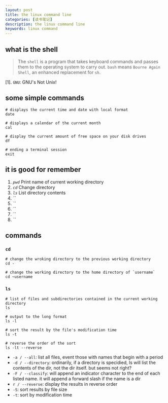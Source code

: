 ```yaml
---
layout: post
title: the linux command line
categories: [读书笔记]
description: the linux command line
keywords: linux command
---
```


## what is the shell

> The `shell` is a program that takes keyboard commands and passes them to the operating system to carry out.
> `bash` means `Bourne Again Shell`, an enhanced replacement for `sh`.

[1]. `GNU`: GNU's Not Unix!

## some simple commands

```shell
# displays the current time and date with local format
date

# displays a calendar of the current month
cal

# display the current amount of free space on your disk drives
df

# ending a terminal session
exit
```

## it is good for remember

1. *`pwd`* Print name of current working directory
2. *`cd`* Change directory
3. *`ls`* List directory contents
4. *``* 
2. *``* 
2. *``* 
2. *``* 
2. *``* 

## commands

### `cd`

```shell
# change the wroking directory to the previous working directory
cd -

# change the working directory to the home directory of `username`
cd ~username
```

### `ls`

```shell
# list of files and subdirectories contained in the current working directory
ls

# output to the long format
ls -l

# sort the result by the file's modification time
ls -t

# reverse the order of the sort
ls -lt --reverse
```

* `-a / --all`: list all files, event those with names that begin with a period
* `-d / --directory`: ordinarily, if a directory is specidied, ls will list the contents of the dir, not the dir itself. but seems not right?
* `-F / --classify`: will append an indicator character to the end of each listed name. it will append a forward slash if the name is a dir
* `r / --reverse`: display the results in reverse order
* `-S`: sort results by file size
* `-t`: sort by modification time

```shell
```
```shell
```
```shell
```
```shell
```
```shell
```
```shell
```
```shell
```
```shell
```
```shell
```
```shell
```
```shell
```
```shell
```










